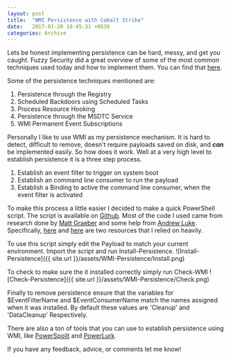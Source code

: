 ```yaml
---
layout: post
title:  "WMI Persistence with Cobalt Strike"
date:   2017-01-20 19:45:31 +0530
categories: Archive
---
```


Lets be honest implementing persistence can be hard, messy, and get you caught.  Fuzzy Security did a great overview of some of the most common techniques used today and how to implement them.  You can find that [here](http://www.fuzzysecurity.com/tutorials/19.html).

Some of the persistence techniques mentioned are:
1. Persistence through the Registry
2. Scheduled Backdoors using Scheduled Tasks
3. Process Resource Hooking
4. Persistence through the MSDTC Service
5. WMI Permanent Event Subscriptions

Personally I like to use WMI as my persistence mechanism.  It is hard to detect, difficult to remove, doesn't require payloads saved on disk, and **_can_** be implemented easily. So how does it work.  Well at a very high level to establish persistence it is a three step process.

1. Establish an event filter to trigger on system boot
2. Establish an command line consumer to run the payload
3. Establish a Binding to active the command line consumer, when the event filter is activated

To make this process a little easier I decided to make a quick PowerShell script.  The script is available on [Github](https://github.com/jcatrambone94/WMI-Persistence).  Most of the code I used came from research done by [Matt Graeber](https://twitter.com/mattifestation?lang=en) and some help from [Andrew Luke](ttps://twitter.com/Sw4mp_f0x).  Specifically, [here](https://www.fireeye.com/content/dam/fireeye-www/global/en/current-threats/pdfs/wp-windows-management-instrumentation.pdf) and [here](https://www.blackhat.com/docs/us-15/materials/us-15-Graeber-Abusing-Windows-Management-Instrumentation-WMI-To-Build-A-Persistent%20Asynchronous-And-Fileless-Backdoor-wp.pdf) are two resources that I relied on heavily.

To use this script simply edit the Payload to match your current environment.  Import the script and run Install-Persistence.
![Install-Persistence]({{ site.url }}/assets/WMI-Persistence/Install.png)

To check to make sure the it installed correctly simply run Check-WMI
![Check-Persistence]({{ site.url }}/assets/WMI-Persistence/Check.png)

Finally to remove persistence ensure that the variables for $EventFilterName and $EventConsumerName match the names assigned when it was installed.  By default these values are 'Cleanup' and 'DataCleanup' Respectively.

There are also a ton of tools that you can use to establish persistence using WMI, like [PowerSpoilt](https://github.com/PowerShellMafia/PowerSploit) and [PowerLurk](https://github.com/Sw4mpf0x/PowerLurk/blob/master/PowerLurk.ps1).

If you have any feedback, advice, or comments let me know!
